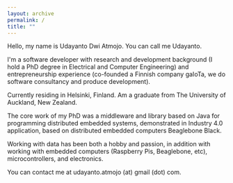 ```yaml
---
layout: archive
permalink: /
title: ""
---
```


Hello, my name is Udayanto Dwi Atmojo. You can call me Udayanto.

I'm a software developer with research and development background (I hold a PhD degree in Electrical and Computer Engineering) and entrepreneurship experience (co-founded a Finnish company gaIoTa, we do software consultancy and produce development). 

Currently residing in Helsinki, Finland. Am a graduate from The University of Auckland, New Zealand. 

The core work of my PhD was a middleware and library based on Java for programming distributed embedded systems, demonstrated in Industry 4.0 application, based on distributed embedded computers Beaglebone Black.  

Working with data has been both a hobby and passion, in addition with working with embedded computers (Raspberry Pis, Beaglebone, etc), microcontrollers, and electronics.

You can contact me at udayanto.atmojo (at) gmail (dot) com.

<!-- <div class="tiles">
{% for post in site.posts %}
	{% include post-grid.html %}
{% endfor %}
</div><!-- /.tiles -->
